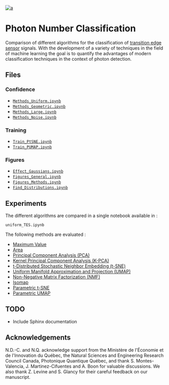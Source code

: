 [![a](https://img.shields.io/static/v1?label=arXiv&message=2411.05737&color=active&style=flat-square)](https://arxiv.org/abs/2411.05737)


# Photon Number Classification

Comparison of different algorithms for the classification of [transition edge sensor](https://en.wikipedia.org/wiki/Transition-edge_sensor) signals.
With the development of a variety of techniques in the field of machine learning the goal is to quantify the advantages of modern classification techniques in the context of photon detection. 

## Files

### Confidence

- [`Methods_Uniform.ipynb`](Methods_Uniform.ipynb)
- [`Methods_Geometric.ipynb`](Methods_Geometric.ipynb)
- [`Methods_Large.ipynb`](Methods_Large.ipynb)
- [`Methods_Noise.ipynb`](Methods_Noise.ipynb)

### Training

- [`Train_PtSNE.ipynb`](Train_PtSNE.ipynb)
- [`Train_PUMAP.ipynb`](Train_PUMAP.ipynb)

### Figures

- [`Effect_Gaussians.ipynb`](Effect_Gaussians.ipynb)
- [`Figures_General.ipynb`](Figures_General.ipynb)
- [`Figures_Methods.ipynb`](Figures_Methods.ipynb)
- [`Find_Distributions.ipynb`](Find_Distributions.ipynb)


## Experiments

The different algorithms are compared in a single notebook available in :

`uniform_TES.ipynb`

The following methods are evaluated :

- [Maximum Value](Figures_Methods.ipynb)
- [Area](Figures_Methods.ipynb)
- [Principal Component Analysis (PCA)](https://en.wikipedia.org/wiki/Principal_component_analysis)
- [Kernel Principal Component Analysis (K-PCA)](https://en.wikipedia.org/wiki/Kernel_principal_component_analysis)
- [t-Distributed Stochastic Neighbor Embedding (t-SNE)](https://en.wikipedia.org/wiki/T-distributed_stochastic_neighbor_embedding)
- [Uniform Manifold Approximation and Projection (UMAP)](https://umap-learn.readthedocs.io/en/latest/)
- [Non-Negative Matrix Factorization (NMF)](https://en.wikipedia.org/wiki/Non-negative_matrix_factorization)
- [Isomap](https://en.wikipedia.org/wiki/Isomap)
- [Parametric t-SNE](https://proceedings.mlr.press/v5/maaten09a.html)
- [Parametric UMAP](https://umap-learn.readthedocs.io/en/latest/)


## TODO

- Include Sphinx documentation

## Acknowledgements

N.D.-C. and N.Q. acknowledge support from the Ministère de l'Économie et de l'Innovation du Québec, the Natural Sciences and Engineering Research Council Canada, Photonique Quantique Québec, and thank S. Montes-Valencia, J. Martinez-Cifuentes and A. Boon for valuable discussions. We also thank Z. Levine and S. Glancy for their careful feedback on our manuscript.






